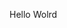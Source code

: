 Hello Wolrd




















































































































































































































